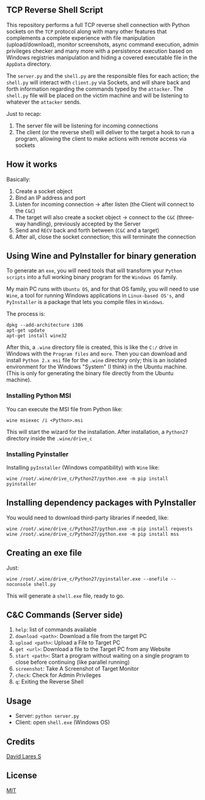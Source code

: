 ## TCP Reverse Shell Script

This repository performs a full TCP reverse shell connection with Python sockets on the `TCP` protocol along with many other features that complements a complete experience with file manipulation (upload/download), monitor screenshots, async command execution, admin privileges checker and many more with a persistence execution based on Windows registries manipulation and hiding a covered executable file in the `AppData` directory.

The `server.py` and the `shell.py` are the responsible files for each action; the `shell.py` will interact with `client.py` via Sockets, and will share back and forth information regarding the commands typed by the `attacker`. The `shell.py` file will be placed on the victim machine and will be listening to whatever the `attacker` sends.

Just to recap:

1. The server file will be listening for incoming connections
2. The client (or the reverse shell) will deliver to the target a hook to run a program, allowing the client to make actions with remote access via sockets

## How it works

Basically:

1. Create a socket object
2. Bind an IP address and port
3. Listen for incoming connection -> after listen (the Client will connect to the `C&C`)
4. The target will also create a socket object -> connect to the `C&C` (three-way handling), previously accepted by the Server
5. Send and `RECV` back and forth between (`C&C` and a target)
6. After all, close the socket connection; this will terminate the connection

## Using Wine and PyInstaller for binary generation

To generate an `exe`, you will need tools that will transform your `Python scripts` into a full working binary program for the `Windows OS` family.

My main PC  runs with `Ubuntu OS`, and for that OS family, you will need to use `Wine`, a tool for running Windows applications in `Linux-based OS's`, and `PyInstaller` is a package that lets you compile files in `Windows`.

The process is:

```
dpkg --add-architecture i386
apt-get update
apt-get install wine32

```

After this,  a `.wine` directory file is created, this is like the `C:/` drive in Windows with the `Program files` and `more`. Then you can download and install `Python 2.x msi` file for the `.wine` directory only; this is an isolated environment for the Windows "System" (I think) in the Ubuntu machine. (This is only for generating the binary file directly from the Ubuntu machine).

### Installing Python MSI

You can execute the MSI file from Python like:

`wine msiexec /i <Python>.msi`

This will start the wizard for the installation. After installation, a `Python27` directory inside the `.wine/drive_c`

### Installing Pyinstaller

Installing `pyInstaller` (Windows compatibility) with `Wine` like:

`wine /root/.wine/drive_c/Python27/python.exe -m pip install pyinstaller`

## Installing dependency packages with PyInstaller

You would need to download third-party libraries if needed, like:

`wine /root/.wine/drive_c/Python27/python.exe -m pip install requests`
`wine /root/.wine/drive_c/Python27/python.exe -m pip install mss`

## Creating an exe file

Just:

`wine /root/.wine/drive_c/Python27/pyinstaller.exe --onefile --noconsole shell.py`

This will generate a `shell.exe` file, ready to go.

## C&C Commands (Server side)

1. `help`: list of commands available
2. `download <path>`: Download a file from the target PC
3. `upload <path>`: Upload a File to Target PC
4. `get <url>`: Download a file to the Target PC from any Website
5. `start <path>`: Start a program without waiting on a single program to close before continuing (like parallel running)
6. `screenshot`: Take A Screenshot of Target Monitor
7. `check`: Check for Admin Privileges
8. `q`: Exiting the Reverse Shell

## Usage

- Server: `python server.py`
- Client: open `shell.exe` (Windows OS)

## Credits
[David Lares S](https://davidlares.com)

## License
[MIT](https://opensource.org/licenses/MIT)

